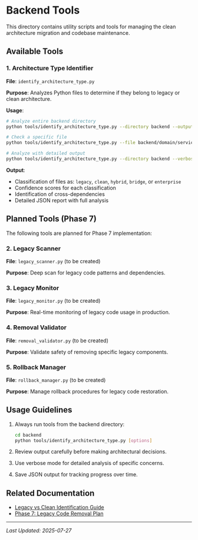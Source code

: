 # Backend Tools

This directory contains utility scripts and tools for managing the clean architecture migration and codebase maintenance.

## Available Tools

### 1. Architecture Type Identifier
**File**: `identify_architecture_type.py`

**Purpose**: Analyzes Python files to determine if they belong to legacy or clean architecture.

**Usage**:
```bash
# Analyze entire backend directory
python tools/identify_architecture_type.py --directory backend --output architecture_analysis.json

# Check a specific file
python tools/identify_architecture_type.py --file backend/domain/services/scoring_service.py --verbose

# Analyze with detailed output
python tools/identify_architecture_type.py --directory backend --verbose
```

**Output**:
- Classification of files as: `legacy`, `clean`, `hybrid`, `bridge`, or `enterprise`
- Confidence scores for each classification
- Identification of cross-dependencies
- Detailed JSON report with full analysis

## Planned Tools (Phase 7)

The following tools are planned for Phase 7 implementation:

### 2. Legacy Scanner
**File**: `legacy_scanner.py` (to be created)

**Purpose**: Deep scan for legacy code patterns and dependencies.

### 3. Legacy Monitor
**File**: `legacy_monitor.py` (to be created)

**Purpose**: Real-time monitoring of legacy code usage in production.

### 4. Removal Validator
**File**: `removal_validator.py` (to be created)

**Purpose**: Validate safety of removing specific legacy components.

### 5. Rollback Manager
**File**: `rollback_manager.py` (to be created)

**Purpose**: Manage rollback procedures for legacy code restoration.

## Usage Guidelines

1. Always run tools from the backend directory:
   ```bash
   cd backend
   python tools/identify_architecture_type.py [options]
   ```

2. Review output carefully before making architectural decisions.

3. Use verbose mode for detailed analysis of specific concerns.

4. Save JSON output for tracking progress over time.

## Related Documentation

- [Legacy vs Clean Identification Guide](../docs/task3-abstraction-coupling/implementation/guides/LEGACY_VS_CLEAN_IDENTIFICATION_GUIDE.md)
- [Phase 7: Legacy Code Removal Plan](../docs/task3-abstraction-coupling/planning/PHASE_7_LEGACY_CODE_REMOVAL.md)

---
*Last Updated: 2025-07-27*